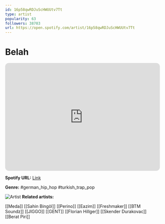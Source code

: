 ```yaml
---
id: 16p58qwRDJuScHWUUtv7Tt
type: artist
popularity: 63
followers: 38703
url: https://open.spotify.com/artist/16p58qwRDJuScHWUUtv7Tt
---
```

# Belah

<iframe style="border-radius:12px" src="https://open.spotify.com/embed/artist/16p58qwRDJuScHWUUtv7Tt" width="100%" height="352" frameBorder="0" allowfullscreen="" allow="autoplay; clipboard-write; encrypted-media; fullscreen; picture-in-picture" loading="lazy"></iframe>

**Spotify URL:** [Link](https://open.spotify.com/artist/16p58qwRDJuScHWUUtv7Tt)

**Genre:**  #german_hip_hop #turkish_trap_pop

![Artist](https://i.scdn.co/image/ab6761610000e5eb1a80b554d912d72bf07e606a)
**Related artists:**

[[Meda]]
[[Sahin Bingöl]]
[[Perino]]
[[Eazim]]
[[Freshmaker]]
[[BTM Soundz]]
[[JIGGO]]
[[GENT]]
[[Florian Hillger]]
[[Skender Durakovac]]
[[Berat Piri]]
